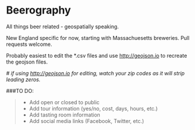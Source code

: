 Beerography
====

All things beer related - geospatially speaking.

New England specific for now, starting with Massachuesetts breweries.  Pull requests welcome.

Probably easiest to edit the *.csv files and use http://geojson.io to recreate the geojson files.

_# if using http://geojson.io for editing, watch your zip codes as it will strip leading zeros._

###TO DO:
>* Add open or closed to public
>* Add tour information (yes/no, cost, days, hours, etc.)
>* Add tasting room information
>* Add social media links (Facebook, Twitter, etc.)
